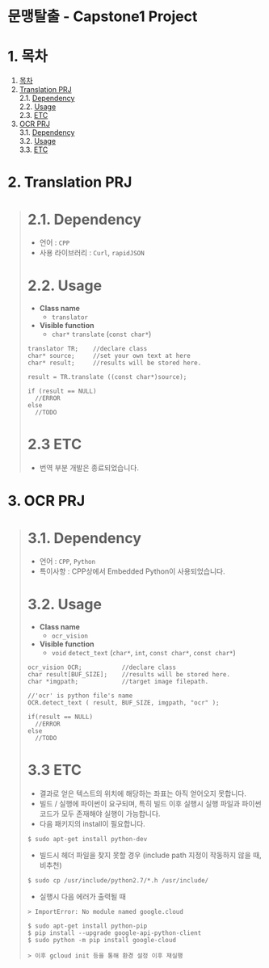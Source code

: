 # 문맹탈출 - Capstone1 Project  

# 1. 목차  
1. [목차](#1---)
2. [Translation PRJ](#2-translation-prj)  
2.1. [Dependency](#21-dependency)  
2.2. [Usage](#22-usage)  
2.3. [ETC](#23-etc)  
3. [OCR PRJ](#3-ocr-prj)  
3.1. [Dependency](#31-dependency)  
3.2. [Usage](#32-usage)  
3.3. [ETC](#33-etc)  

# 2. Translation PRJ
> # 2.1. Dependency
> * 언어 : `CPP`  
> * 사용 라이브러리 : `Curl`, `rapidJSON`  
>  
> # 2.2. Usage
> * __Class name__
>   * `translator`  
> * __Visible function__ 
>   * `char*` `translate` (`const char*`)
>
> ```
> translator TR;    //declare class
> char* source;     //set your own text at here
> char* result;     //results will be stored here.
> 
> result = TR.translate ((const char*)source);
>
> if (result == NULL)
>   //ERROR
> else
>   //TODO
> ```
> # 2.3 ETC
> * 번역 부분 개발은 종료되었습니다.



# 3. OCR PRJ
> # 3.1. Dependency
> * 언어 : `CPP`, `Python`  
> * 특이사항 : CPP상에서 Embedded Python이 사용되었습니다.  
>  
> # 3.2. Usage
> * __Class name__
>   * `ocr_vision`  
> * __Visible function__ 
>   * `void` `detect_text` (`char*`, `int`, `const char*`, `const char*`)
>
> ```
> ocr_vision OCR;           //declare class
> char result[BUF_SIZE];    //results will be stored here.
> char *imgpath;            //target image filepath.
>
> //'ocr' is python file's name
> OCR.detect_text ( result, BUF_SIZE, imgpath, "ocr" );
>
> if(result == NULL)
>   //ERROR
> else
>   //TODO
> ```
> # 3.3 ETC
> * 결과로 얻은 텍스트의 위치에 해당하는 좌표는 아직 얻어오지 못합니다.
> * 빌드 / 실행에 파이썬이 요구되며, 특히 빌드 이후 실행시 실행 파일과 파이썬 코드가 모두 존재해야 실행이 가능합니다.  
> * 다음 패키지의 install이 필요합니다.
> ```
> $ sudo apt-get install python-dev
> ```
> * 빌드시 헤더 파일을 찾지 못할 경우 (include path 지정이 작동하지 않을 때, 비추천)
> ```
> $ sudo cp /usr/include/python2.7/*.h /usr/include/
> ```
> * 실행시 다음 에러가 출력될 때
> ```
> > ImportError: No module named google.cloud
> 
> $ sudo apt-get install python-pip
> $ pip install --upgrade google-api-python-client
> $ sudo python -m pip install google-cloud
> 
> > 이후 gcloud init 등을 통해 환경 설정 이후 재실행
> ```
> 